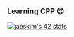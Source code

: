 ### Learning CPP 😎

[![jaeskim's 42 stats](https://badge42.herokuapp.com/api/stats/suzumaki?privacyName=true)](https://github.com/JaeSeoKim/badge42)

<!--
**BillyKlebitz/BillyKlebitz** is a ✨ _special_ ✨ repository because its `README.md` (this file) appears on your GitHub profile.

Here are some ideas to get you started:

- 🔭 I’m currently working on ...
- 🌱 I’m currently learning ...
- 👯 I’m looking to collaborate on ...
- 🤔 I’m looking for help with ...
- 💬 Ask me about ...
- 📫 How to reach me: ...
- 😄 Pronouns: ...
- ⚡ Fun fact: ...
-->
